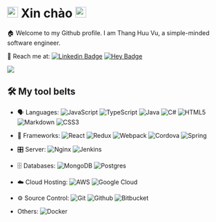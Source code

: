 <!--
**ThangHuuVu/ThangHuuVu** is a ✨ _special_ ✨ repository because its `README.md` (this file) appears on your GitHub profile.

Here are some ideas to get you started:

- 🔭 I’m currently working on ...
- 🌱 I’m currently learning ...
- 👯 I’m looking to collaborate on ...
- 🤔 I’m looking for help with ...
- 💬 Ask me about ...
- 📫 How to reach me: ...
- 😄 Pronouns: ...
- ⚡ Fun fact: ...
-->

# <img src="https://media.giphy.com/media/KEexxjxK16lBoE162o/giphy.gif" width="25px"> Xin chào <img src="https://media.giphy.com/media/KEexxjxK16lBoE162o/giphy.gif" width="25px">

:house: Welcome to my Github profile. I am Thang Huu Vu, a simple-minded software engineer.

🤙 Reach me at:
[![Linkedin Badge](https://img.shields.io/badge/-thanghuuvu-blue?style=flat-square&logo=Linkedin&logoColor=white&link=https://www.linkedin.com/in/thanghuuvu/)](https://www.linkedin.com/in/thanghuuvu/)
[![Hey Badge](https://img.shields.io/badge/-thvu@hey.com-black?style=flat-square&logo=Hey&logoColor=white&link=mailto:thvu@hey.com)](mailto:thvu@hey.com)

<a href="https://github.com/ThangHuuVu">
  <img align="center" src="https://github-readme-stats.vercel.app/api?username=ThangHuuVu&theme=dark&show_icons=true&count_private=true" />
</a>


## 🛠 My tool belts

- 🗣 Languages:
![JavaScript](https://img.shields.io/badge/-JavaScript-black?style=flat-square&logo=javascript)
![TypeScript](https://img.shields.io/badge/-TypeScript-3178C6?style=flat-square&logo=typescript)
![Java](https://img.shields.io/badge/-Java-EA2E2D?style=flat-square&logo=java)
![C#](https://img.shields.io/badge/-CSharp-9F73DA?style=flat-square&logo=csharp)
![HTML5](https://img.shields.io/badge/-HTML5-E34F26?style=flat-square&logo=html5&logoColor=white)
![Markdown](https://img.shields.io/badge/-Markdown-black?style=flat-square&logo=markdown)
![CSS3](https://img.shields.io/badge/-CSS3-1572B6?style=flat-square&logo=css3)

- 🚀 Frameworks:
![React](https://img.shields.io/badge/-React-white?style=flat-square&logo=react)
![Redux](https://img.shields.io/badge/-Redux-764abc?style=flat-square&logo=redux)
![Webpack](https://img.shields.io/badge/-Webpack-white?style=flat-square&logo=webpack)
![Cordova](https://img.shields.io/badge/-Cordova-black?style=flat-square&logo=apache)
![Spring](https://img.shields.io/badge/-Spring-black?style=flat-square&logo=spring)

- 🎛 Server:
![Nginx](https://img.shields.io/badge/-Nginx-black?style=flat-square&logo=nginx)
![Jenkins](https://img.shields.io/badge/-Jenkins-6D6B6D?style=flat-square&logo=jenkins)

- 🗄 Databases:
![MongoDB](https://img.shields.io/badge/-MongoDB-C1BEBC?style=flat-square&logo=mongodb)
![Postgres](https://img.shields.io/badge/-Postgres-008bb9?style=flat-square&logo=postgresql)

- ☁️ Cloud Hosting:
![AWS](https://img.shields.io/badge/-AWS-FF9900?style=flat-square&logo=amazon-aws)
![Google Cloud](https://img.shields.io/badge/-GCP-DB4437?style=flat-square&logo=google-cloud)

- ⚙️ Source Control:
![Git](https://img.shields.io/badge/-Git-3E2C00?style=flat-square&logo=git)
![Github](https://img.shields.io/badge/-Github-AD5C51?style=flat-square&logo=github)
![Bitbucket](https://img.shields.io/badge/-Bitbucket-0357D1?style=flat-square&logo=bitbucket)

- Others:
![Docker](https://img.shields.io/badge/-Docker-0db7ed?style=flat-square&logo=docker)
